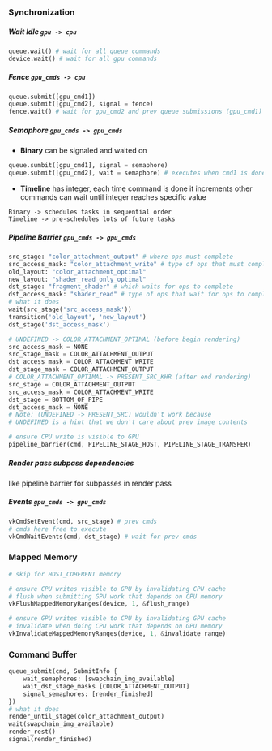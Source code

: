 ### Synchronization
##### Wait Idle `gpu -> cpu`
``` python
queue.wait() # wait for all queue commands
device.wait() # wait for all gpu commands
```
##### Fence `gpu_cmds -> cpu`
``` python
queue.submit([gpu_cmd1])
queue.submit([gpu_cmd2], signal = fence)
fence.wait() # wait for gpu_cmd2 and prev queue submissions (gpu_cmd1)
```
##### Semaphore `gpu_cmds -> gpu_cmds`
- **Binary** can be signaled and waited on
``` python
queue.sumbit([gpu_cmd1], signal = semaphore)
queue.submit([gpu_cmd2], wait = semaphore) # executes when cmd1 is done 
```
- **Timeline** has integer, each time command is done it increments
  other commands can wait until integer reaches specific value
```
Binary -> schedules tasks in sequential order
Timeline -> pre-schedules lots of future tasks
```
##### Pipeline Barrier `gpu_cmds -> gpu_cmds`
``` python
src_stage: "color_attachment_output" # where ops must complete
src_access_mask: "color_attachment_write" # type of ops that must complete
old_layout: "color_attachment_optimal"
new_layout: "shader_read_only_optimal"
dst_stage: "fragment_shader" # which waits for ops to complete
dst_access_mask: "shader_read" # type of ops that wait for ops to complete
# what it does
wait(src_stage('src_access_mask'))
transition('old_layout', 'new_layout')
dst_stage('dst_access_mask')
```
``` python
# UNDEFINED -> COLOR_ATTACHMENT_OPTIMAL (before begin rendering)
src_access_mask = NONE
src_stage_mask = COLOR_ATTACHMENT_OUTPUT
dst_access_mask = COLOR_ATTACHMENT_WRITE
dst_stage_mask = COLOR_ATTACHMENT_OUTPUT
# COLOR_ATTACHMENT_OPTIMAL -> PRESENT_SRC_KHR (after end rendering)
src_stage = COLOR_ATTACHMENT_OUTPUT
src_access_mask = COLOR_ATTACHMENT_WRITE
dst_stage = BOTTOM_OF_PIPE
dst_access_mask = NONE
# Note: (UNDEFINED -> PRESENT_SRC) wouldn't work because 
# UNDEFINED is a hint that we don't care about prev image contents

# ensure CPU write is visible to GPU
pipeline_barrier(cmd, PIPELINE_STAGE_HOST, PIPELINE_STAGE_TRANSFER)
```
##### Render pass subpass dependencies
like pipeline barrier for subpasses in render pass
##### Events `gpu_cmds -> gpu_cmds`
``` python
vkCmdSetEvent(cmd, src_stage) # prev cmds
# cmds here free to execute
vkCmdWaitEvents(cmd, dst_stage) # wait for prev cmds
```
### Mapped Memory
``` python
# skip for HOST_COHERENT memory

# ensure CPU writes visible to GPU by invalidating CPU cache
# flush when submitting GPU work that depends on CPU memory
vkFlushMappedMemoryRanges(device, 1, &flush_range)

# ensure GPU writes visible to CPU by invalidating GPU cache
# invalidate when doing CPU work that depends on GPU memory
vkInvalidateMappedMemoryRanges(device, 1, &invalidate_range)
```
### Command Buffer
``` python
queue_submit(cmd, SubmitInfo {
    wait_semaphores: [swapchain_img_available]
    wait_dst_stage_masks [COLOR_ATTACHMENT_OUTPUT]
    signal_semaphores: [render_finished]
})
# what it does
render_until_stage(color_attachment_output)
wait(swapchain_img_available)
render_rest()
signal(render_finished)
```
